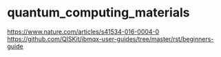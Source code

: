 # quantum_computing_materials

https://www.nature.com/articles/s41534-016-0004-0
https://github.com/QISKit/ibmqx-user-guides/tree/master/rst/beginners-guide
